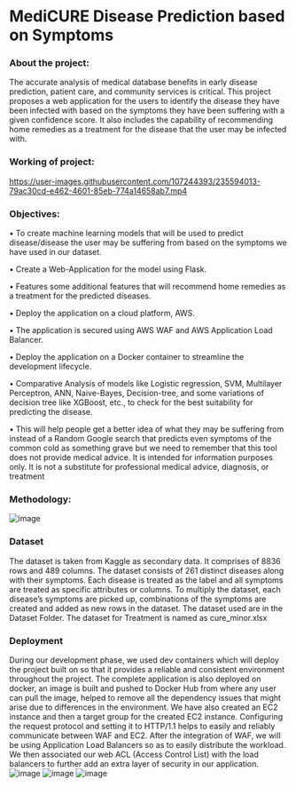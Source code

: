 # MediCURE Disease Prediction based on Symptoms

### About the project:
The accurate analysis of medical database benefits in early disease prediction, patient care, and community services is critical. This project proposes a web application for the users to identify the disease they have been infected with based on the symptoms they have been suffering with a given confidence score. It also includes the capability of recommending home remedies as a treatment for the disease that the user may be infected with.  


### Working of project:

https://user-images.githubusercontent.com/107244393/235594013-79ac30cd-e462-4601-85eb-774a14658ab7.mp4

### Objectives:
•	To create machine learning models that will be used to predict disease/disease the user may be suffering from based on the symptoms we have used in our dataset.

•	Create a Web-Application for the model using Flask.

•	Features some additional features that will recommend home remedies as a treatment for the predicted diseases. 

•	Deploy the application on a cloud platform, AWS.

•	The application is secured using AWS WAF and AWS Application Load Balancer.

•	Deploy the application on a Docker container to streamline the development lifecycle.

•	Comparative Analysis of models like Logistic regression, SVM, Multilayer Perceptron, ANN, Naive-Bayes, Decision-tree, and some variations of decision tree like XGBoost, etc., to check for the best suitability for predicting the disease.

•	This will help people get a better idea of what they may be suffering from instead of a Random Google search that predicts even symptoms of the common cold as something grave but we need to remember that this tool does not provide medical advice. It is intended for information purposes only. It is not a substitute for professional medical advice, diagnosis, or treatment

### Methodology:
![image](https://user-images.githubusercontent.com/107244393/235595779-6f6355eb-1b5f-4193-aa82-6d0ee5e6fb53.png)

### Dataset
The dataset is taken from Kaggle as secondary data. It comprises of 8836 rows and 489 columns. The dataset consists of 261 distinct diseases along with their symptoms. Each disease is treated as the label and all symptoms are treated as specific attributes or columns. To multiply the dataset, each disease’s symptoms are picked up, combinations of the symptoms are created and added as new rows in the dataset.
The dataset used are in the Dataset Folder.
The dataset for Treatment is named as cure_minor.xlsx

### Deployment
During our development phase, we used dev containers which will deploy the project built on so that it provides a reliable and consistent environment throughout the project. The complete application is also deployed on docker, an image is built and pushed to Docker Hub from where any user can pull the image, helped to remove all the dependency issues that might arise due to differences in the environment. We have also created an EC2 instance and then a target group for the created  EC2 instance. Configuring the request protocol and setting it to HTTP/1.1 helps to easily and reliably communicate between WAF and EC2. After the integration of WAF, we will be using Application Load Balancers so as to easily distribute the workload. We then associated our web ACL (Access Control List) with the load balancers to further add an extra layer of security in our application.
![image](https://user-images.githubusercontent.com/107244393/235596568-b828950e-68c0-4499-817c-d7a2faca64b5.png)
![image](https://user-images.githubusercontent.com/107244393/235596585-9c501ce2-f2da-4431-bfe4-49f21b93e2c4.png)
![image](https://user-images.githubusercontent.com/107244393/235596629-7a18d4f5-14b9-4525-8b08-582372b0d40d.png)








